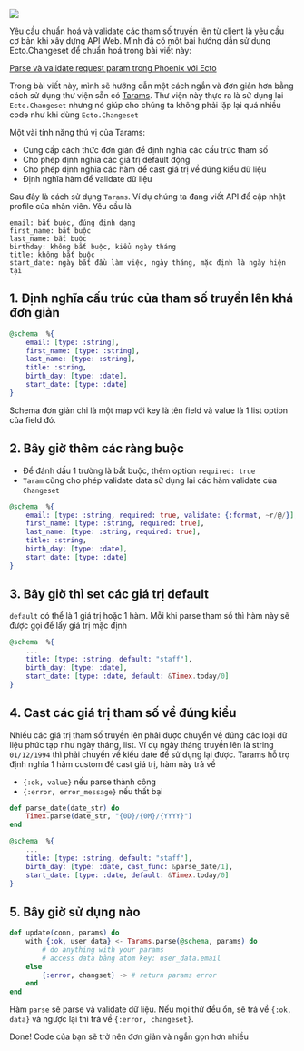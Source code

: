 ![](https://images.viblo.asia/3e106a97-da26-4fbf-abc1-2bc0c9dcc2cd.png)

Yêu cầu chuẩn hoá và validate các tham số truyền lên từ client là yêu cầu cơ bản khi xây dựng API Web. Mình đã có một bài hướng dẫn sử dụng Ecto.Changeset để chuẩn hoá trong bài viết này:

[Parse và validate request param trong Phoenix với Ecto ](https://dev.to/bluzky/parse-va-validate-request-param-trong-phoenix-v-i-ecto-151a)

Trong bài viết này, mình sẽ hướng dẫn một cách ngắn và đơn giản hơn bằng cách sử dụng thư viện sẵn có [Tarams](https://github.com/bluzky/tarams/). Thư viện này thực ra là sử dụng lại `Ecto.Changeset` nhưng nó giúp cho chúng ta không phải lặp lại quá nhiều code như khi dùng `Ecto.Changeset`

Một vài tính năng thú vị của Tarams:
- Cung cấp cách thức đơn giản để định nghĩa các cấu trúc tham số
- Cho phép định nghĩa các giá trị default động
- Cho phép định nghĩa các hàm để cast giá trị về đúng kiểu dữ liệu
- Định nghĩa hàm để validate dữ liệu

Sau đây là cách sử dụng `Tarams`. Ví dụ chúng ta đang viết API để cập nhật profile của nhân viên. Yêu cầu là

```
email: bắt buộc, đúng định dạng
first_name: bắt buộc
last_name: bắt buộc
birthday: không bắt buộc, kiểu ngày tháng
title: không bắt buộc
start_date: ngày bắt đầu làm việc, ngày tháng, mặc định là ngày hiện tại
```

## 1. Định nghĩa cấu trúc của tham số truyền lên khá đơn giản

```elixir
@schema  %{
    email: [type: :string],
    first_name: [type: :string],
    last_name: [type: :string],
    title: :string,
    birth_day: [type: :date],
    start_date: [type: :date]
}
```

Schema đơn giản chỉ là một map với key là tên field và value là 1 list option của field đó.


## 2. Bây giờ thêm các ràng buộc 

- Để đánh dấu 1 trường là bắt buộc, thêm option `required: true`
- `Taram` cũng cho phép validate data sử dụng lại các hàm validate của `Changeset`

```elixir
@schema  %{
    email: [type: :string, required: true, validate: {:format, ~r/@/}],
    first_name: [type: :string, required: true],
    last_name: [type: :string, required: true],
    title: :string,
    birth_day: [type: :date],
    start_date: [type: :date]
}
```

## 3. Bây giờ thì set các giá trị default

`default` có thể là 1 giá trị hoặc 1 hàm. Mỗi khi parse tham số thì hàm này sẽ được gọi để lấy giá trị mặc định

```elixir
@schema  %{
    ...
    title: [type: :string, default: "staff"],
    birth_day: [type: :date],
    start_date: [type: :date, default: &Timex.today/0]
}
```

## 4. Cast các giá trị tham số về đúng kiểu

Nhiều các giá trị tham số truyền lên phải được chuyển về đúng các loại dữ liệu phức tạp như ngày tháng, list.
Ví dụ ngày tháng truyền lên là string `01/12/1994` thì phải chuyển về kiểu date để sử dụng lại được. Tarams hỗ trợ định nghĩa 1 hàm custom để cast giá trị, hàm này trả về 
- `{:ok, value}` nếu parse thành công
- `{:error, error_message}` nếu thất bại

```elixir
def parse_date(date_str) do
    Timex.parse(date_str, "{0D}/{0M}/{YYYY}")
end

@schema  %{
    ...
    title: [type: :string, default: "staff"],
    birth_day: [type: :date, cast_func: &parse_date/1],
    start_date: [type: :date, default: &Timex.today/0]
}
```

## 5. Bây giờ sử dụng nào
```elixir
def update(conn, params) do
    with {:ok, user_data} <- Tarams.parse(@schema, params) do
        # do anything with your params
        # access data bằng atom key: user_data.email
    else
        {:error, changset} -> # return params error
    end
end
```
Hàm `parse` sẽ parse và validate dữ liệu. Nếu mọi thứ đều ổn, sẽ trả về `{:ok, data}` và ngược lại thì trả về `{:error, changeset}`.

Done! Code của bạn sẽ trở nên đơn giản và ngắn gọn hơn nhiều